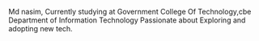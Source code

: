 Md nasim,
Currently studying at Government College Of Technology,cbe
Department of Information Technology
Passionate about Exploring and adopting new tech.

